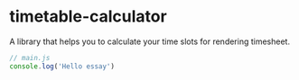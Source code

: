 # timetable-calculator
A library that helps you to calculate your time slots for rendering timesheet.

```js
// main.js
console.log('Hello essay')
```
